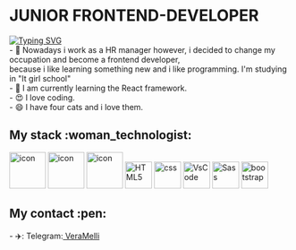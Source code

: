 <h1>JUNIOR FRONTEND-DEVELOPER</h1>

<div>
  <a href="https://git.io/typing-svg"><img src="https://readme-typing-svg.demolab.com?font=Fira+Code&weight=6000&size=28&duration=5304&pause=1000&color=1F37F7&background=FFD22800&center=true&vCenter=true&width=850&lines=Hi+there+%F0%9F%91%8B+Welcome+to+My+Profile!+;" alt="Typing SVG" /></a>
<br/>
- 🔭 Nowadays i work as a HR manager however, i decided to change my occupation and become a frontend developer,<br/>
because i like learning something new and i like programming. I'm studying in "It girl school"<br/>
- 🌱 I am currently learning the React framework.<br/>
- 😍 I love coding. <br/>
- 😄 I have four cats and i love them.<br/>
</div>

<h2>My stack :woman_technologist:</h2>
<div height="56">
<img src="https://techstack-generator.vercel.app/react-icon.svg" alt="icon" width="65" height="65" />
<img src="https://techstack-generator.vercel.app/js-icon.svg" alt="icon" width="65" height="65" />
<img src="https://techstack-generator.vercel.app/github-icon.svg" alt="icon" width="65" height="65" />
<img src="https://skillicons.dev/icons?i=html" width="48" height="48" alt="HTML5" />
<img src="https://skillicons.dev/icons?i=css" width="48" height="48" alt="css" />
<img src="https://skillicons.dev/icons?i=vscode" width="48" height="48" alt="VsCode" />
<img src="https://skillicons.dev/icons?i=sass" width="48" height="48" alt="Sass" />
<img src="https://skillicons.dev/icons?i=bootstrap" width="48" height="48" alt="bootstrap" />
 </div>
  
 <h2>My contact :pen: </h2> 
<div height="56">
  - ✈️: Telegram:<a href="https://t.me/VeraMelli"> VeraMelli </a>
</div>
